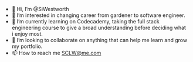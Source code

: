 - 👋 Hi, I’m @SiWestworth
- 👀 I’m interested in changing career from gardener to software engineer. 
- 🌱 I’m currently learning on Codecademy, taking the full stack engineering course to give a broad understanding before deciding what i enjoy most.
- 💞️ I’m looking to collaborate on anything that can help me learn and grow my portfolio.
- 📫 How to reach me SCLW@me.com

<!---
CycloneBlue/CycloneBlue is a ✨ special ✨ repository because its `README.md` (this file) appears on your GitHub profile.
You can click the Preview link to take a look at your changes.
--->

